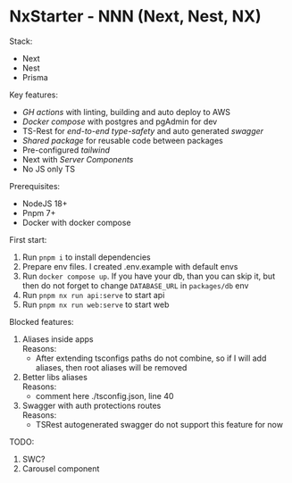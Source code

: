 # NxStarter - NNN (Next, Nest, NX)

Stack:

- Next
- Nest
- Prisma

Key features:

- _GH actions_ with linting, building and auto deploy to AWS
- _Docker compose_ with postgres and pgAdmin for dev
- TS-Rest for _end-to-end type-safety_ and auto generated _swagger_
- _Shared package_ for reusable code between packages
- Pre-configured _tailwind_
- Next with _Server Components_
- No JS only TS

Prerequisites:

- NodeJS 18+
- Pnpm 7+
- Docker with docker compose

First start:

1. Run `pnpm i` to install dependencies
2. Prepare env files. I created .env.example with default envs
3. Run `docker compose up`. If you have your db, than you can skip it, but then do not forget to change `DATABASE_URL` in `packages/db` env
4. Run `pnpm nx run api:serve` to start api
5. Run `pnpm nx run web:serve` to start web

Blocked features:

1. Aliases inside apps<br>
   Reasons:
   - After extending tsconfigs paths do not combine, so if I will add aliases, then root aliases will be removed
2. Better libs aliases<br>
   Reasons:
   - comment here ./tsconfig.json, line 40
3. Swagger with auth protections routes<br>
   Reasons:
   - TSRest autogenerated swagger do not support this feature for now

TODO:

1. SWC?
2. Carousel component
